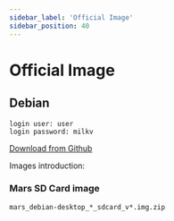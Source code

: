 ```yaml
---
sidebar_label: 'Official Image'
sidebar_position: 40
---
```

# Official Image

## Debian

~~~
login user: user  
login password: milkv
~~~

[Download from Github](https://github.com/milkv-mars/mars-buildroot-sdk/releases/)

Images introduction:

### Mars SD Card image
```
mars_debian-desktop_*_sdcard_v*.img.zip
```
